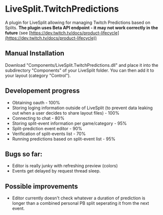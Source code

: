 LiveSplit.TwitchPredictions
=====================
A plugin for LiveSplit allowing for managing Twitch Predictions based on Splits. **The plugin uses Beta API endpoint - it may not work correctly in the future** (see [https://dev.twitch.tv/docs/product-lifecycle](https://dev.twitch.tv/docs/product-lifecycle))

Manual Installation
-------------------
Download "Components/LiveSplit.TwitchPredictions.dll" and place it into the subdirectory "Components" of your LiveSplit folder. You can then add it to your layout (category "Control").

Developement progress
-------------------
* Obtaining oauth - 100%
* Storing loging information outside of LiveSplit (to prevent data leaking out when a user decides to share layout files) - 100%
* Connecting to chat - 80%
* Storing split-event information per game/category - 95%
* Split-prediction event editor - 90%
* Verification of split-events list - 70%
* Running predictions based on split-event list - 95%

Bugs so far:
-------------------
* Editor is really junky with refreshing preview (colors)
* Events get delayed by request thread sleep.

Possible improvements
-------------------
* Editor currently doesn't check whatever a duration of prediction is longer than a combined personal PB split seperating it from the next event.
